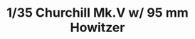 ---
layout: product
title: "1/35 Churchill Mk.V w/ 95 mm Howitzer"
price: "5500" 
desc: "Maketa"
img_path: "/assets/img/AFV35155.webp"
brand: "N/A"
available: false
special_offer: false
new: false
soon: false
cat: "010000"
subcat: "015100"
subsubcat: "0N/A"
sifra: "AFV35155"
popular: false
spec: false
---